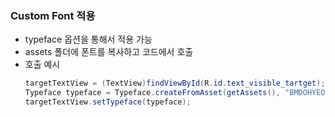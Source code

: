 ### Custom Font 적용
- typeface 옵션을 통해서 적용 가능
- assets 폴더에 폰트를 복사하고 코드에서 호출
- 호출 예시
   ```java
   targetTextView = (TextView)findViewById(R.id.text_visible_tartget);
   Typeface typeface = Typeface.createFromAsset(getAssets(), "BMDOHYEON_ttf.ttf");
   targetTextView.setTypeface(typeface);
   ```